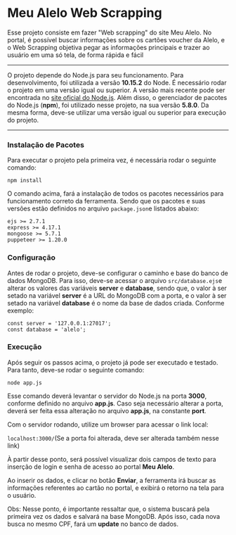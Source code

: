 # Meu Alelo Web Scrapping

Esse projeto consiste em fazer "Web scrapping" do site Meu Alelo.
No portal, é possível buscar informações sobre os cartões voucher da Alelo, e o Web Scrapping objetiva pegar as informações principais e trazer ao usuário em uma só tela, de forma rápida e fácil

---

O projeto depende do Node.js para seu funcionamento. Para desenvolvimento, foi utilizada a versão **10.15.2** do Node. É necessário rodar o projeto em uma versão igual ou superior. A versão mais recente pode ser encontrada no [site oficial do Node.js](https://nodejs.org/en/ "site oficial do Node.js"). Além disso, o gerenciador de pacotes do Node.js (**npm**), foi utilizado nesse projeto, na sua versão **5.8.0**. Da mesma forma, deve-se utilizar uma versão igual ou superior para execução do projeto.

---

### Instalação de Pacotes

Para executar o projeto pela primeira vez, é necessária rodar o seguinte comando:

`npm install`

O comando acima, fará a instalação de todos os pacotes necessários para funcionamento correto da ferramenta. Sendo que os pacotes e suas versões estão definidos no arquivo `package.json`e listados abaixo:



    ejs >= 2.7.1
    express >= 4.17.1
	mongoose >= 5.7.1
	puppeteer >= 1.20.0
	

### Configuração

Antes de rodar o projeto, deve-se configurar o caminho e base do banco de dados MongoDB. Para isso, deve-se acessar o arquivo `src/database.ejs`e alterar os valores das variáveis **server** e **database**, sendo que, o valor à ser setado na variável **server** é a URL do MongoDB com a porta, e o valor à ser setado na variável **database** é o nome da base de dados criada. Conforme exemplo:


    const server = '127.0.0.1:27017';
    const database = 'alelo';
	

### Execução

Após seguir os passos acima, o projeto já pode ser executado e testado. Para tanto, deve-se rodar o seguinte comando:

`node app.js`

Esse comando deverá levantar o servidor do Node.js na porta **3000**, conforme definido no arquivo **app.js**. Caso seja necessário alterar a porta, deverá ser feita essa alteração no arquivo **app.js**, na constante **port**.

Com o servidor rodando, utilize um browser para acessar o link local:

`localhost:3000/`(Se a porta foi alterada, deve ser alterada também nesse link)

À partir desse ponto, será possível visualizar dois campos de texto para inserção de login e senha de acesso ao portal **Meu Alelo**.

Ao inserir os dados, e clicar no botão **Enviar**, a ferramenta irá buscar as informações referentes ao cartão no portal, e exibirá o retorno na tela para o usuário.

Obs: Nesse ponto, é importante ressaltar que, o sistema buscará pela primeira vez os dados e salvará na base MongoDB. Após isso, cada nova busca no mesmo CPF, fará um **update** no banco de dados.
